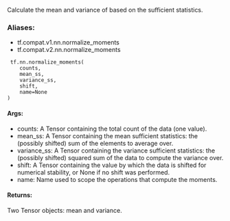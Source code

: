 Calculate the mean and variance of based on the sufficient statistics.
### Aliases:
- tf.compat.v1.nn.normalize_moments
- tf.compat.v2.nn.normalize_moments

```
 tf.nn.normalize_moments(
    counts,
    mean_ss,
    variance_ss,
    shift,
    name=None
)
```
#### Args:
- counts: A Tensor containing the total count of the data (one value).
- mean_ss: A Tensor containing the mean sufficient statistics: the (possibly shifted) sum of the elements to average over.
- variance_ss: A Tensor containing the variance sufficient statistics: the (possibly shifted) squared sum of the data to compute the variance over.
- shift: A Tensor containing the value by which the data is shifted for numerical stability, or None if no shift was performed.
- name: Name used to scope the operations that compute the moments.
#### Returns:
Two Tensor objects: mean and variance.
